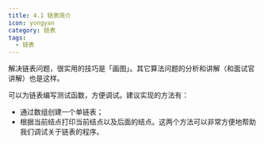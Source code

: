 ```yaml
---
title: 4.1 链表简介
icon: yongyan
category: 链表
tags:
  - 链表
---
```



解决链表问题，很实用的技巧是「画图」。其它算法问题的分析和讲解（和面试官讲解）也是这样。

可以为链表编写测试函数，方便调试。建议实现的方法有：

+ 通过数组创建一个单链表；
+ 根据当前结点打印当前结点以及后面的结点。这两个方法可以非常方便地帮助我们调试关于链表的程序。